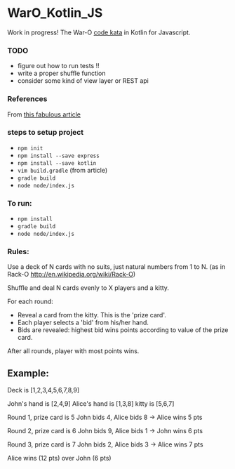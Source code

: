 
WarO_Kotlin_JS
==============

Work in progress! The War-O [code kata](https://en.wikipedia.org/wiki/Kata_(programming)) in Kotlin for Javascript.

### TODO

* figure out how to run tests !!
* write a proper shuffle function 
* consider some kind of view layer or REST api 

### References

From [this fabulous article](https://medium.com/@Miqubel/your-first-node-js-app-with-kotlin-30e07baa0bf7)

### steps to setup project

* `npm init`
* `npm install --save express`
* `npm install --save kotlin`
* `vim build.gradle` (from article)
* `gradle build`
* `node node/index.js`

### To run:

* `npm install`
* `gradle build`
* `node node/index.js`

### Rules:

Use a deck of N cards with no suits, just natural numbers from 1 to N.
(as in Rack-O http://en.wikipedia.org/wiki/Rack-O)

Shuffle and deal N cards evenly to X players and a kitty.

For each round:
- Reveal a card from the kitty. This is the 'prize card'.
- Each player selects a 'bid' from his/her hand.
- Bids are revealed: highest bid wins points according to value of the prize card.

After all rounds, player with most points wins.

Example:
---------

Deck is [1,2,3,4,5,6,7,8,9]

John's hand is [2,4,9]
Alice's hand is [1,3,8]
kitty is [5,6,7]

Round 1, prize card is 5
John bids 4, Alice bids 8 -> Alice wins 5 pts

Round 2, prize card is 6
John bids 9, Alice bids 1 -> John wins 6 pts

Round 3, prize card is 7
John bids 2, Alice bids 3 -> Alice wins 7 pts

Alice wins (12 pts) over John (6 pts)
